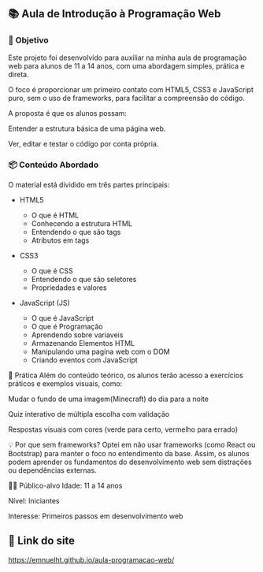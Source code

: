 ## 📚 Aula de Introdução à Programação Web
### 🎯 Objetivo
Este projeto foi desenvolvido para auxiliar na minha aula de programação web para alunos de 11 a 14 anos, com uma abordagem simples, prática e direta.

O foco é proporcionar um primeiro contato com HTML5, CSS3 e JavaScript puro, sem o uso de frameworks, para facilitar a compreensão do código.

A proposta é que os alunos possam:

Entender a estrutura básica de uma página web.

Ver, editar e testar o código por conta própria.

### 📦 Conteúdo Abordado
O material está dividido em três partes principais:

- HTML5
  - O que é HTML
  - Conhecendo a estrutura HTML
  - Entendendo o que são tags
  - Atributos em tags

- CSS3
  - O que é CSS
  - Entendendo o que são seletores
  - Propriedades e valores

- JavaScript (JS)
  - O que é JavaScript
  - O que é Programação
  - Aprendendo sobre variaveis
  - Armazenando Elementos HTML
  - Manipulando uma pagina web com o DOM
  - Criando eventos com JavaScript

🧪 Prática
Além do conteúdo teórico, os alunos terão acesso a exercícios práticos e exemplos visuais, como:

Mudar o fundo de uma imagem(Minecraft) do dia para a noite

Quiz interativo de múltipla escolha com validação

Respostas visuais com cores (verde para certo, vermelho para errado)

💡 Por que sem frameworks?
Optei em não usar frameworks (como React ou Bootstrap) para manter o foco no entendimento da base. Assim, os alunos podem aprender os fundamentos do desenvolvimento web sem distrações ou dependências externas.

👩‍🏫 Público-alvo
Idade: 11 a 14 anos

Nível: Iniciantes

Interesse: Primeiros passos em desenvolvimento web

## 🛜 Link do site
https://emnuelht.github.io/aula-programacao-web/
